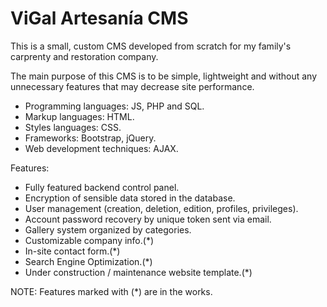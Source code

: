# ViGal Artesanía CMS
This is a small, custom CMS developed from scratch for my family's carprenty and restoration company.

The main purpose of this CMS is to be simple, lightweight and without any unnecessary features that may decrease site performance.

- Programming languages: JS, PHP and SQL.
- Markup languages: HTML.
- Styles languages: CSS.
- Frameworks: Bootstrap, jQuery.
- Web development techniques: AJAX.

Features:
- Fully featured backend control panel.
- Encryption of sensible data stored in the database.
- User management (creation, deletion, edition, profiles, privileges).
- Account password recovery by unique token sent via email.
- Gallery system organized by categories.
- Customizable company info.(*)
- In-site contact form.(*)
- Search Engine Optimization.(*)
- Under construction / maintenance website template.(*)

NOTE: Features marked with (*) are in the works.

